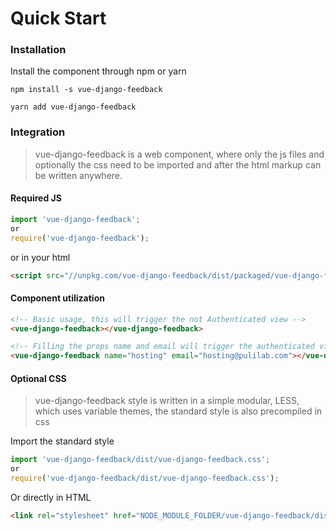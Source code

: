 # Quick Start

### Installation
Install the component through npm or yarn


```shell
npm install -s vue-django-feedback

yarn add vue-django-feedback
```

### Integration

> vue-django-feedback is a web component, where only the js files and optionally the css need to be imported and after the html markup can be written anywhere.

#### Required JS
```javascript
import 'vue-django-feedback';
or
require('vue-django-feedback');
```

or in your html

```html
<script src="//unpkg.com/vue-django-feedback/dist/packaged/vue-django-feedback.js"></script>
```

#### Component utilization

```html
<!-- Basic usage, this will trigger the not Authenticated view -->
<vue-django-feedback></vue-django-feedback>

<!-- Filling the props name and email will trigger the authenticated view mode -->
<vue-django-feedback name="hosting" email="hosting@pulilab.com"></vue-django-feedback>

```

#### Optional CSS
> vue-django-feedback style is written in a simple modular, LESS, which uses variable themes, the standard style is also precompiled in css

Import the standard style

```javascript
import 'vue-django-feedback/dist/vue-django-feedback.css';
or
require('vue-django-feedback/dist/vue-django-feedback.css');
```

Or directly in HTML

```html
<link rel="stylesheet" href="NODE_MODULE_FOLDER/vue-django-feedback/dist/style.css">
```
